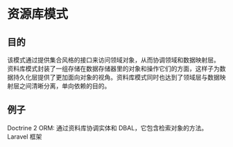 资源库模式
=====

## 目的
该模式通过提供集合风格的接口来访问领域对象，从而协调领域和数据映射层。 资料库模式封装了一组存储在数据存储器里的对象和操作它们的方面，这样子为数据持久化层提供了更加面向对象的视角。资料库模式同时也达到了领域层与数据映射层之间清晰分离，单向依赖的目的。

## 例子
Doctrine 2 ORM: 通过资料库协调实体和 DBAL，它包含检索对象的方法。
Laravel 框架